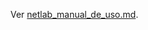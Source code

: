 Ver [netlab_manual_de_uso.md](https://github.com/tomasrlynch/lacnic_dc_ipv6/blob/main/netlab_manual_de_uso.md).
